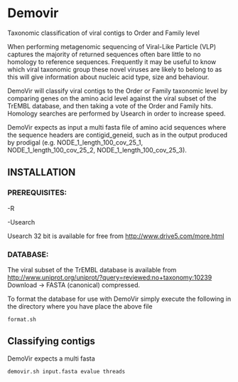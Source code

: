 # Demovir
Taxonomic classification of viral contigs to Order and Family level

When performing metagenomic sequencing of Viral-Like Particle (VLP) captures the majority of returned sequences often bare little to no homology to reference sequences. Frequently it may be useful to know which viral taxonomic group these novel viruses are likely to belong to as this will give information about nucleic acid type, size and behaviour.

DemoVir will classify viral contigs to the Order or Family taxonomic level by comparing genes on the amino acid level against the viral subset of the TrEMBL database, and then taking a vote of the Order and Family hits. Homology searches are performed by Usearch in order to increase speed.

DemoVir expects as input a multi fasta file of amino acid sequences where the sequence headers are contigid_geneid, such as in the output produced by prodigal (e.g. NODE_1_length_100_cov_25_1, NODE_1_length_100_cov_25_2, NODE_1_length_100_cov_25_3).

## INSTALLATION

### PREREQUISITES:

-R

-Usearch

Usearch 32 bit is available for free from
http://www.drive5.com/more.html

### DATABASE:
The viral subset of the TrEMBL database is available from
http://www.uniprot.org/uniprot/?query=reviewed:no+taxonomy:10239
Download -> FASTA (canonical) compressed. 


To format the database for use with DemoVir simply execute the following in the directory where you have place the above file

```
format.sh 
```



## Classifying contigs
DemoVir expects a multi fasta 

```
demovir.sh input.fasta evalue threads
```
